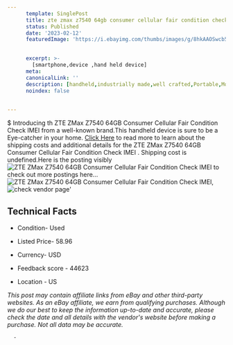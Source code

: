 ```yaml
---
      template: SinglePost
      title: zte zmax z7540 64gb consumer cellular fair condition check imei 
      status: Published
      date: '2023-02-12'
      featuredImage: 'https://i.ebayimg.com/thumbs/images/g/8hkAAOSwcb5jl6Xw/s-l225.jpg'
       

      excerpt: >-
        [smartphone,device ,hand held device]
      meta:
      canonicalLink: ''
      description: [handheld,industrially made,well crafted,Portable,Mobile,Compact,Convenient,Lightweight,Maneuverable,Man-portable,Miniature,Carriable,Hand-held,Light,Holdable,Transportable,Mobile device,Pocket-sized,On-the-go,Wireless,Cordless,Compact size,Convenient size, smartphone,device ,hand held device]
      noindex: false
      

---
```

$
      Introducing th ZTE ZMax Z7540 64GB Consumer Cellular Fair Condition Check IMEI  from a well-known brand.This handheld device  is sure to be a Eye-catcher in your home. [Click Here](https://www.ebay.com/itm/225296026680?hash=item3474b08c38%3Ag%3A8hkAAOSwcb5jl6Xw&mkevt=1&mkcid=1&mkrid=711-53200-19255-0&campid=%253CePNCampaignId%253E&customid=%253CreferenceId%253E&toolid=10049) to read more to learn about the shipping costs and additional details for the ZTE ZMax Z7540 64GB Consumer Cellular Fair Condition Check IMEI . Shipping cost is undefined.Here is the posting visibly ![ZTE ZMax Z7540 64GB Consumer Cellular Fair Condition Check IMEI ](https://i.ebayimg.com/thumbs/images/g/8hkAAOSwcb5jl6Xw/s-l225.jpg) to check out more postings here... ![ZTE ZMax Z7540 64GB Consumer Cellular Fair Condition Check IMEI ](https://i.ebayimg.com/images/g/8hkAAOSwcb5jl6Xw/s-l1600.jpg), ![check vendor page](https://origin-galleryplus.ebayimg.com/ws/web/225296026680_2_0_1/225x225.jpg,https://origin-galleryplus.ebayimg.com/ws/web/225296026680_3_0_1/225x225.jpg,https://origin-galleryplus.ebayimg.com/ws/web/225296026680_4_0_1/225x225.jpg,https://origin-galleryplus.ebayimg.com/ws/web/225296026680_5_0_1/225x225.jpg,https://origin-galleryplus.ebayimg.com/ws/web/225296026680_6_0_1/225x225.jpg,https://origin-galleryplus.ebayimg.com/ws/web/225296026680_7_0_1/225x225.jpg,https://origin-galleryplus.ebayimg.com/ws/web/225296026680_8_0_1/225x225.jpg)'

      

 ## Technical Facts 



     
      

 - Condition- Used 


      

 - Listed Price- 58.96 


      

 - Currency- USD 


      

 - Feedback score - 44623 


      

 - Location - US 


      
      

 *_This post may contain affiliate links from eBay and other third-party websites. As an eBay affiliate, we earn from qualifying purchases. Although we do our best to keep the information up-to-date and accurate, please check the date and all details with the vendor's website before making a purchase. Not all data may be accurate._*




      -

